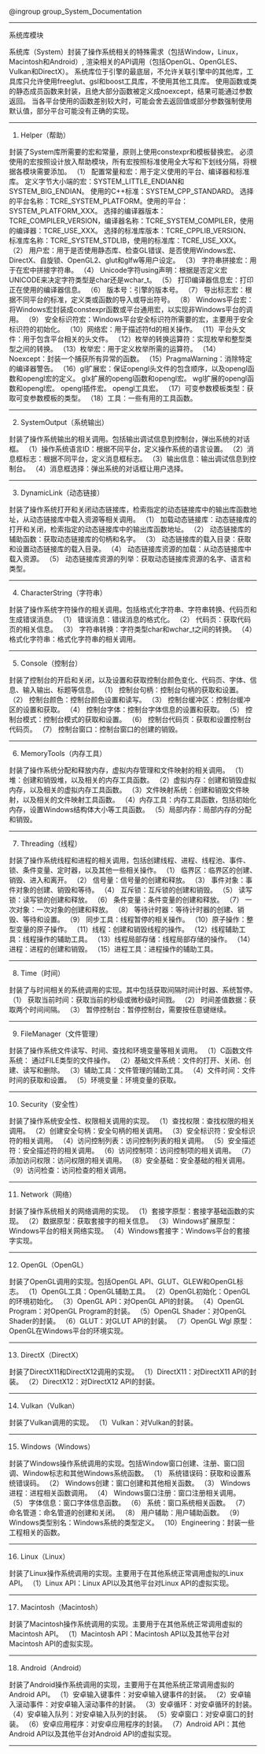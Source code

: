 @ingroup group_System_Documentation

----------------------------
系统库模块

系统库（System）封装了操作系统相关的特殊需求（包括Window，Linux，Macintosh和Android）,
渲染相关的API调用（包括OpenGL、OpenGLES、Vulkan和DirectX）。
系统库位于引擎的最底层，不允许关联引擎中的其他库，工具库只允许使用freeglut、gsl和boost工具库，不使用其他工具库。
使用函数或类的静态成员函数来封装，且绝大部分函数被定义成noexcept，结果可能通过参数返回。
当各平台使用的函数差别较大时，可能会舍去返回值或部分参数强制使用默认值，部分平台可能没有正确的实现。

----------------------------
1.	Helper（帮助）

封装了System库所需要的宏和常量，原则上使用constexpr和模板替换宏。
必须使用的宏按照设计放入帮助模块，所有宏按照标准使用全大写和下划线分隔，将根据各模块需要添加。
（1） 配置常量和宏：用于定义使用的平台、编译器和标准库。
	  定义字节大小端的宏：SYSTEM_LITTLE_ENDIAN和SYSTEM_BIG_ENDIAN。
	  使用的C++标准：SYSTEM_CPP_STANDARD。
	  选择的平台名称：TCRE_SYSTEM_PLATFORM。使用的平台：SYSTEM_PLATFORM_XXX。
	  选择的编译器版本：TCRE_COMPILER_VERSION，编译器名称：TCRE_SYSTEM_COMPILER，使用的编译器：TCRE_USE_XXX。 
	  选择的标准库版本：TCRE_CPPLIB_VERSION、标准库名称：TCRE_SYSTEM_STDLIB，使用的标准库：TCRE_USE_XXX。
（2） 用户宏：用于是否使用静态库、检查GL错误、是否使用Windows宏、DirectX、自旋锁、OpenGL2、glut和glfw等用户设定。
（3） 字符串拼接宏：用于在宏中拼接字符串。 
（4） Unicode字符using声明：根据是否定义宏UNICODE来决定字符类型是char还是wchar_t。
（5） 打印编译器信息宏：打印正在使用的编译器信息。
（6） 版本号：引擎的版本号。
（7） 导出标志宏：根据不同平台的标准，定义类或函数的导入或导出符号。
（8） Windows平台宏：将Windows宏封装成constexpr函数或平台通用宏，以实现非Windows平台的调用。 
（9） 安全标识符宏：Windows平台安全标识符所需要的宏，主要用于安全标识符的初始化。
（10）网络宏：用于描述符fd的相关操作。
（11）平台头文件：用于包含平台相关的头文件。
（12）枚举的转换运算符：实现枚举和整型类型之间的转换。 
（13）枚举宏：用于定义枚举所需的运算符。
（14）Noexcept：封装一个捕获所有异常的函数。
（15）PragmaWarning：消除特定的编译器警告。
（16）gl扩展宏：保证opengl头文件的包含顺序，以及opengl函数和opengl宏的定义。 
	  glx扩展的opengl函数和opengl宏。
	  wgl扩展的opengl函数和opengl宏。
	  opengl插件宏。
	  opengl工具宏。
（17）可变参数模板类型：获取可变参数模板的类型。
（18）工具：一些有用的工具函数。

----------------------------
2.	SystemOutput（系统输出）

封装了操作系统输出的相关调用。包括输出调试信息到控制台，弹出系统的对话框。
（1）操作系统语言ID：根据不同平台，定义操作系统的语言设置。
（2）消息框标志：根据不同平台，定义消息框标志。
（3）输出信息：输出调试信息到控制台。
（4）消息框选择：弹出系统的对话框让用户选择。

----------------------------
3.	DynamicLink（动态链接）

封装了操作系统打开和关闭动态链接库，检索指定的动态链接库中的输出库函数地址，从动态链接库中载入资源等相关调用。
（1） 加载动态链接库：动态链接库的打开和关闭，检索指定的动态链接库中的输出库函数地址。
（2） 动态链接库的辅助函数：获取动态链接库的句柄和名字。
（3） 动态链接库的载入目录：获取和设置动态链接库的载入目录。
（4） 动态链接库资源的加载：从动态链接库中载入资源。
（5） 动态链接库资源的列举：获取动态链接库资源的名字、语言和类型。

----------------------------
4.	CharacterString（字符串）

封装了操作系统字符操作的相关调用。包括格式化字符串、字符串转换、代码页和生成错误消息。
（1） 错误消息：错误消息的格式化。
（2） 代码页：获取代码页的相关信息。
（3） 字符串转换：字符类型char和wchar_t之间的转换。
（4） 格式化字符串：格式化字符串的相关调用。

----------------------------
5.	Console（控制台）

封装了控制台的开启和关闭，以及设置和获取控制台颜色变化、代码页、字体、信息、输入输出、标题等信息。
（1） 控制台句柄：控制台句柄的获取和设置。
（2） 控制台颜色：控制台颜色设置和读写。
（3） 控制台缓冲区：控制台缓冲区的设置和获取。
（4） 控制台字体：控制台字体信息的设置和获取。
（5） 控制台模式：控制台模式的获取和设置。 
（6） 控制台代码页：获取和设置控制台代码页。 
（7） 控制台窗口：控制台窗口的创建的销毁。

----------------------------
6.	MemoryTools（内存工具）

封装了操作系统分配和释放内存，虚拟内存管理和文件映射的相关调用。
（1）堆：创建和销毁堆，以及相关的内存工具函数。
（2）虚拟内存：创建和销毁虚拟内存，以及相关的虚拟内存工具函数。
（3）文件映射系统：创建和销毁文件映射，以及相关的文件映射工具函数。
（4）内存工具：内存工具函数，包括初始化内存，设置Windows结构体大小等工具函数。
（5）局部内存：局部内存的分配和销毁。

----------------------------
7.	Threading（线程）

封装了操作系统线程和进程的相关调用，包括创建线程、进程、线程池、事件、锁、条件变量、定时器，以及其他一些相关操作。
（1） 临界区：临界区的创建、销毁、进入和离开。
（2） 信号量：信号量的创建和释放。
（3） 事件对象：事件对象的创建、销毁和等待。
（4） 互斥锁：互斥锁的创建和销毁。
（5） 读写锁：读写锁的创建和释放。
（6） 条件变量：条件变量的创建和释放。
（7） 一次对象：一次对象的创建和释放。
（8） 等待计时器：等待计时器的创建、销毁、等待和设置。
（9） 同步工具：线程暂停的相关操作。
（10）原子操作：整型变量的原子操作。
（11）线程：创建和销毁线程的操作。
（12）线程辅助工具：线程操作的辅助工具。
（13）线程局部存储：线程局部存储的操作。
（14）进程：进程的创建和销毁。
（15）进程工具：进程操作的辅助工具。

----------------------------
8.	Time（时间）

封装了与时间相关的系统调用的实现。其中包括获取间隔时间计时器、系统暂停。
（1） 获取当前时间：获取当前的秒级或微秒级时间戮。
（2） 时间差值数据：获取两个时间间隔。
（3） 暂停控制台：暂停控制台，需要按任意键继续。

----------------------------
9.	FileManager（文件管理）

封装了操作系统文件读写、时间、查找和环境变量等相关调用。
（1）C函数文件系统： 通过FILE类型的文件操作。
（2）基础文件系统：文件的打开、关闭、创建、读写和删除。
（3）辅助工具：文件管理的辅助工具。
（4）文件时间：文件时间的获取和设置。
（5）环境变量：环境变量的获取。 

----------------------------
10.	Security（安全性）

封装了操作系统安全性、权限相关调用的实现。
（1）查找权限：查找权限的相关调用。
（2）创建安全句柄：安全句柄的相关调用。
（3）安全标识符：安全标识符的相关调用。
（4）访问控制列表：访问控制列表的相关调用。
（5）安全描述符：安全描述符的相关调用。
（6）访问控制项：访问控制项的相关调用。
（7）添加访问权限：访问权限的相关调用。
（8）安全基础：安全基础的相关调用。
（9）访问检查：访问检查的相关调用。

----------------------------
11.	Network（网络）

封装了操作系统相关的网络调用的实现。
（1）套接字原型：套接字基础函数的实现。
（2）数据原型：获取套接字的相关信息。
（3）Windows扩展原型：Windows平台的相关网络实现。
（4）Windows套接字：Windows平台的套接字实现。 

----------------------------
12.	OpenGL（OpenGL）

封装了OpenGL调用的实现。包括OpenGL API、GLUT、GLEW和OpenGL标志。
（1）OpenGL工具：OpenGL辅助工具。
（2）OpenGL初始化：OpenGL的环境初始化。
（3）OpenGL API：对OpenGL API的封装。
（4）OpenGL Program：对OpenGL Program的封装。
（5）OpenGL Shader：对OpenGL Shader的封装。
（6）GLUT：对GLUT API的封装。
（7）OpenGL Wgl 原型：OpenGL在Windows平台的环境实现。 

----------------------------
13.	DirectX（DirectX）

封装了DirectX11和DirectX12调用的实现。 
（1）DirectX11：对DirectX11 API的封装。
（2）DirectX12：对DirectX12 API的封装。

----------------------------
14.	Vulkan（Vulkan）

封装了Vulkan调用的实现。 
（1）Vulkan：对Vulkan的封装。 

----------------------------
15.	Windows（Windows）

封装了Windows操作系统调用的实现。包括Window窗口创建、注册、窗口回调、Window标志和其他Windows系统函数。
（1） 系统错误码：获取和设置系统错误码。
（2） Windows创建：窗口创建和其他相关函数。
（3） Windows进程：进程相关函数调用。
（4） Windows窗口注册：窗口注册相关调用。
（5） 字体信息：窗口字体信息函数。
（6） 系统：窗口系统相关函数。
（7） 命名管道：命名管道的创建和关闭。
（8） 用户辅助：用户辅助函数。 
（9） Windows类型别名：Windows系统的类型定义。
（10）Engineering：封装一些工程相关的函数。 

----------------------------
16.	Linux（Linux）

封装了Linux操作系统调用的实现。主要用于在其他系统正常调用虚拟的Linux API。
（1）Linux API：Linux API以及其他平台对Linux API的虚拟实现。

----------------------------
17.	Macintosh（Macintosh）

封装了Macintosh操作系统调用的实现。主要用于在其他系统正常调用虚拟的Macintosh API。
（1）Macintosh API：Macintosh API以及其他平台对Macintosh API的虚拟实现。

----------------------------
18.	Android（Android）

封装了Android操作系统调用的实现，主要用于在其他系统正常调用虚拟的Android API。
（1）安卓输入键事件：对安卓输入键事件的封装。
（2）安卓输入滚动事件：对安卓输入滚动事件的封装。
（3）安卓循环：对安卓循环的封装。
（4）安卓输入队列：对安卓输入队列的封装。
（5）安卓窗口：对安卓窗口的封装。
（6）安卓应用程序：对安卓应用程序的封装。 
（7）Android API：其他Android API以及其他平台对Android API的虚拟实现。

----------------------------